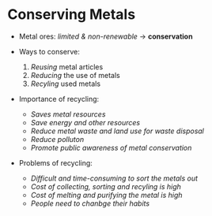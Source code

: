 # Conserving Metals

- Metal ores: *limited & non-renewable* -> **conservation**

- Ways to conserve:
  1. *Reusing* metal articles
  2. *Reducing* the use of metals
  3. *Recyling* used metals

- Importance of recycling:
  - *Saves metal resources*
  - *Save energy and other resources*
  - *Reduce metal waste and land use for waste disposal*
  - *Reduce polluton*
  - *Promote public awareness of metal conservation*

- Problems of recycling:
  - *Difficult and time-consuming to sort the metals out*
  - *Cost of collecting, sorting and recyling is high*
  - *Cost of melting and purifying the metal is high*
  - *People need to chanbge their habits*
